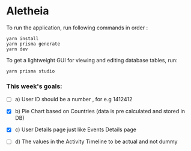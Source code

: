 # Aletheia
To run the application, run following commands in order : 

```
yarn install
yarn prisma generate
yarn dev
```

To get a lightweight GUI for viewing and editing database tables, run:
```
yarn prisma studio
```

### This week's goals:

- [ ] a) User ID should be a number , for e.g 1412412
- [x] b) Pie Chart based on Countries (data is pre calculated and stored in DB)
- [x] c) User Details page just like Events Details page
- [ ] d) The values in the Activity Timeline to be actual and not dummy



